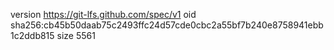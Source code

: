 version https://git-lfs.github.com/spec/v1
oid sha256:cb45b50daab75c2493ffc24d57cde0cbc2a55bf7b240e8758941ebb1c2ddb815
size 5561
